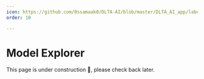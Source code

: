 ```yaml
---
icon: https://github.com/0ssamaak0/DLTA-AI/blob/master/DLTA_AI_app/labelme/icons/checklist.png?raw=true
order: 10

---
```


# Model Explorer
This page is under construction 🚧, please check back later.